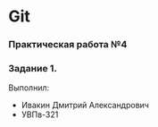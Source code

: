 # Git
### Практическая работа №4
### Задание 1.
Выполнил:
* Ивакин Дмитрий Александрович
* УВПв-321
